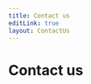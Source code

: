```yaml
---
title: Contact us
editLink: true
layout: ContactUs
---
```

# Contact us
<!-- 联系我们
联系方式
电话
邮箱
在下面留言
您的姓名
您的电话
留言内容
提交留言
"
我已阅读并接受条款和使用条件、隐私政策和一般条件。"
我希望通过电子邮件与我联系
我希望通过电话与我联系
"我希望收到来自 中西互译翻译 的优惠和新闻信息
"
关注微信公众号 -->
<!--
  This example requires some changes to your config:
  
  ```
  // tailwind.config.js
  module.exports = {
    // ...
    plugins: [
      // ...
      require('@tailwindcss/forms'),
    ],
  }
  ```
-->

